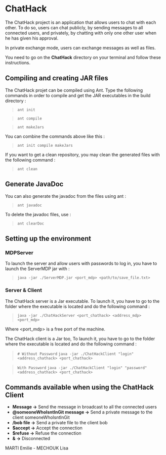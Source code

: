 # ChatHack

The ChatHack project is an application that allows users to chat with each other.
To do so, users can chat publicly, by sending messages to all connected users, 
and privately, by chatting with only one other user when he has given his approval.

In private exchange mode, users can exchange messages as well as files.

You need to go on the **ChatHack** directory on your terminal and follow these instructions.

## Compiling and creating JAR files

The ChatHack projet can be compiled using Ant. Type the following commands in order to compile and get the JAR executables in the build directory :

> ``ant init``

> ``ant compile``

> ``ant makeJars``

You can combine the commands above like this :

> ``ant init compile makeJars``

If you want to get a clean repository, you may clean the generated files with the following command :

> ``ant clean``

## Generate JavaDoc

You can also generate the javadoc from the files using ant :

> ``ant javadoc``

To delete the javadoc files, use :

> ``ant clearDoc``

## Setting up the environment

### MDPServer
To launch the server and allow users with passwords to log in, you have to
launch the ServerMDP jar with :

> ``java -jar ./ServerMDP.jar <port_mdp> <path/to/save_file.txt>``

### Server & Client

The ChatHack server is a Jar executable. To launch it, you have to go to the folder where the 
executable is located and do the following command :

> ``java -jar ./ChatHackServer <port_chathack> <address_mdp> <port_mdp>``

Where <port_mdp> is a free port of the machine.

The ChatHack client is a Jar too, To launch it, you have to go to the folder where the 
executable is located and do the following command :

> ``# Without Password``
> ``java -jar ./ChatHackClient "login" <address_chathack> <port_chathack>``

> ``With Password``
> ``java -jar ./ChatHackClient "login" "password" <address_chathack> <port_chathack>``

## Commands available when using the ChatHack Client

* **Message ->** Send the message in broadcast to all the connected users
* **@someoneWhoIsntInGit message ->** Send a private message to the client someoneWhoIsntInGit
* **/bob file ->** Send a private file to the client bob
* **$accept ->** Accept the connection
* **$refuse ->** Refuse the connection
* **& ->** Disconnected


MARTI Emilie - MECHOUK Lisa
